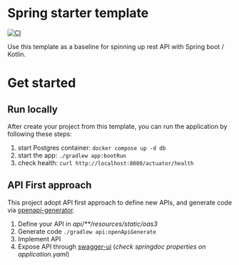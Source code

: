# Spring starter template

[![CI](https://github.com/ablil/spring-starter-template/actions/workflows/ci.yaml/badge.svg)](https://github.com/ablil/spring-starter-template/actions/workflows/ci.yaml)

Use this template as a baseline for spinning up rest API with Spring boot / Kotlin.

# Get started

## Run locally
After create your project from this template, you can run the application by following these steps:
1. start Postgres container: `docker compose up -d db`
2. start the app: `./gradlew app:bootRun`
3. check health: `curl http://localhost:8080/actuator/health`

## API First approach
This project adopt API first approach to define new APIs, and generate code via 
[openapi-generator](https://github.com/OpenAPITools/openapi-generator).

1. Define your API in *api/**/resources/static/oas3*
2. Generate code `./gradlew api:openApiGenerate`
3. Implement API
4. Expose API through [swagger-ui](https://springdoc.org/#swagger-ui-properties)
(*check springdoc properties on application.yaml*)